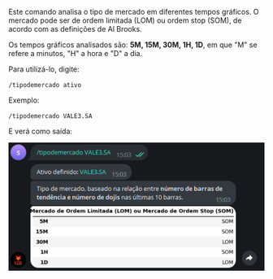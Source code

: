 Este comando analisa o tipo de mercado em diferentes tempos gráficos. 
O mercado pode ser de ordem limitada (LOM) ou ordem stop (SOM), 
de acordo com as definições de Al Brooks. 

Os tempos gráficos analisados são: **5M, 15M, 30M, 1H, 1D**, em 
que "M" se refere a minutos, "H" a hora e "D" a dia.

Para utilizá-lo, digite: 

```console
/tipodemercado ativo
```

Exemplo: 

```console
/tipodemercado VALE3.SA
```

E verá como saída: 

![](img/tipodemercado.png)